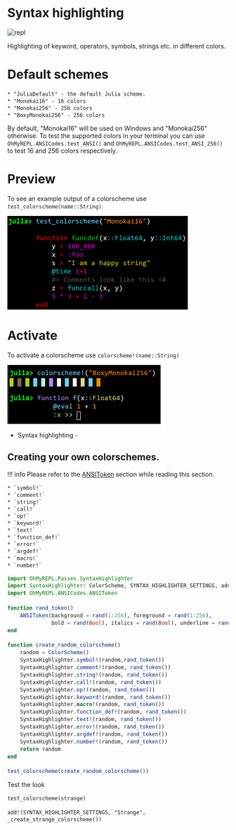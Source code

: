 # Syntax highlighting

![repl](https://i.imgur.com/wtR0ASD.png)

Highlighting of keyword, operators, symbols, strings etc. in different colors.


# Default schemes

    * "JuliaDefault" - the default Julia scheme.
    * "Monokai16" - 16 colors
    * "Monokai256" - 256 colors
    * "BoxyMonokai256" - 256 colors

 By default, "Monokai16" will be used on Windows and "Monokai256" otherwise. To test the supported colors in your terminal you can use `OhMyREPL.ANSICodes.test_ANSI()` and `OhMyREPL.ANSICodes.test_ANSI_256()` to test 16 and 256 colors respectively.

# Preview

To see an example output of a colorscheme use `test_colorscheme(name::String)`.

![](test_colorscheme.png)

# Activate

To activate a colorscheme use `colorscheme!(name::String)`

![](activate_colorscheme.png)

* Syntax highlighting -

## Creating your own colorschemes.

!!! info
    Please refer to the [ANSIToken](@ref) section while reading this section.

    * `symbol!`
    * `comment!`
    * `string!`
    * `call!`
    * `op!`
    * `keyword!`
    * `text!`
    * `function_def!`
    * `error!`
    * `argdef!`
    * `macro!`
    * `number!`

```jl
import OhMyREPL.Passes.SyntaxHighlighter
import SyntaxHighlighter: ColorScheme, SYNTAX_HIGHLIGHTER_SETTINGS, add!
import OhMyREPL.ANSICodes.ANSIToken

function rand_token()
    ANSIToken(background = rand(1:256), foreground = rand(1:256),
              bold = rand(Bool), italics = rand(Bool), underline = rand(Bool))
end

function create_random_colorscheme()
    random = ColorScheme()
    SyntaxHighlighter.symbol!(random,rand_token())
    SyntaxHighlighter.comment!(random, rand_token())
    SyntaxHighlighter.string!(random, rand_token())
    SyntaxHighlighter.call!(random, rand_token())
    SyntaxHighlighter.op!(random, rand_token())
    SyntaxHighlighter.keyword!(random, rand_token())
    SyntaxHighlighter.macro!(random, rand_token())
    SyntaxHighlighter.function_def!(random, rand_token())
    SyntaxHighlighter.text!(random, rand_token())
    SyntaxHighlighter.error!(random, rand_token())
    SyntaxHighlighter.argdef!(random, rand_token())
    SyntaxHighlighter.number!(random, rand_token())
    return random
end

test_colorscheme(create_random_colorscheme())
```

Test the look

```
test_colorscheme(strange)

add!(SYNTAX_HIGHLIGHTER_SETTINGS, "Strange", _create_strange_colorscheme())
```